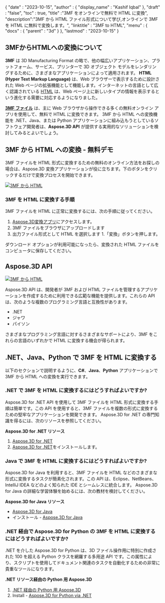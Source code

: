 {
  "date" : "2023-10-15",
  "author" : {
    "display_name" : "Kashif Iqbal"
},
  "draft" : "false",
  "toc" : true,
  "title" :"3MF をオンラインで無料で HTML に変換",
  "description":"3MF から HTML ファイル形式について学び,オンラインで 3MF を HTML に無料で変換します。",
  "linktitle" : "3MF to HTML",
  "menu" : {
    "docs" : {
      "parent" : "3d"
}
},
  "lastmod" : "2023-10-15"
}

## 3MFからHTMLへの変換について

**3MF** は 3D Manufacturing Format の略で、他の幅広いアプリケーション、プラットフォーム、サービス、プリンターで 3D オブジェクト モデルをレンダリングするために、さまざまなアプリケーションによって適用されます。 **HTML (Hyper Text Markup Language)** は、Web ブラウザーで表示するために設計された Web ページの拡張機能として機能します。インターネットの言語として広く認識されている [HTML](/ja/web/html/) は、Web ページ上に新しいタイプの情報を表示するという進化する需要に対応するようになりました。

**[3MF ファイル](/ja/3d/3mf/)** は、主に Web ブラウザから操作できる多くの無料オンライン アプリを使用して、無料で HTML に変換できます。 3MF から HTML への変換機能を .NET、Java、または Python アプリケーションに組み込もうとしているソフトウェア開発者は、**Aspose.3D API** が提供する実用的なソリューションを検討してみるとよいでしょう。

## 3MF から HTML への変換 - 無料デモ

3MF ファイルを HTML 形式に変換するための無料のオンライン方法をお探しの場合は、Aspose.3D 変換アプリケーションが役に立ちます。下のボタンをクリックするだけで変換プロセスを開始できます。

[![3MF から HTML](../3mf-to-html.png)](https://products.aspose.app/3d/conversion/3mf-to-html)

### 3MF を HTML に変換する手順

3MF ファイルを HTML に正常に変換するには、次の手順に従ってください。

1. [Aspose.3D変換アプリ](https://products.aspose.app/3d/conversion/3mf-to-html)にアクセスします。
1. 3MF ファイルをブラウザにアップロードします
1. 出力ファイル形式として HTML を選択します
1.「変換」ボタンを押します。

ダウンロード オプションが利用可能になったら、変換された HTML ファイルをコンピュータに保存してください。

## Aspose.3D API

[![3MF から HTML](../try-aspose-3d.png)](https://products.aspose.com/3d/)

Aspose.3D API は、開発者が 3MF および HTML ファイルを管理するアプリケーションを作成するために利用できる広範な機能を提供します。これらの API は、次のような複数のプログラミング言語と互換性があります。

* .NET
* ジャワ
* パイソン

さまざまなプログラミング言語に対するさまざまなサポートにより、3MF をこれらの言語のいずれかで HTML に変換する機会が得られます。

## .NET、Java、Python で 3MF を HTML に変換する

以下のセクションで説明するように、**C#**、**Java**、**Python** アプリケーションで 3MF から HTML への変換を実行できます。

### .NET で 3MF を HTML に変換するにはどうすればよいですか?

Aspose.3D for .NET API を使用して 3MF ファイルを HTML 形式に変換する手順は簡単です。この API を使用すると、3MF ファイルを複数の形式に変換するための堅牢なアプリケーションを開発できます。 Aspose.3D for .NET の専門知識を得るには、次のリソースを参照してください。

**Aspose.3D for .NET リソース**

1. [Aspose.3D for .NET](https://products.aspose.com/3d/net/)
1. [Aspose.3D for .NET](https://docs.aspose.com/3d/net/installation/)をインストールします。

### Java で 3MF を HTML に変換するにはどうすればよいですか?

Aspose.3D for Java を利用すると、3MF ファイルを HTML などのさまざまな形式に変換するタスクが簡素化されます。この API は、Eclipse、NetBeans、IntelliJ IDEA などのよく知られた IDE とシームレスに統合します。 Aspose.3D for Java の詳細な学習体験を始めるには、次の教材を検討してください。

**Aspose.3D for Java リソース**

* [Aspose.3D for Java](https://products.aspose.com/3d/java/)
* インストール - [Aspose.3D for Java](https://docs.aspose.com/3d/java/installation/)

### .NET 経由で Aspose.3D for Python の 3MF を HTML に変換するにはどうすればよいですか?

.NET を介した Aspose.3D for Python は、3D ファイル操作用に特別に作成された 100 を超える Python クラスを網羅する多用途 API です。この属性により、スクリプトを使用してドキュメント関連のタスクを自動化するための非常に貴重なツールになります。

**.NET リソース経由の Python 用 Aspose.3D**

1. [.NET 経由の Python 用 Aspose.3D](https://products.aspose.com/3d/python-net/)
1. Install - [Aspose.3D for Python via .NET](https://releases.aspose.com/3d/python-net/)
